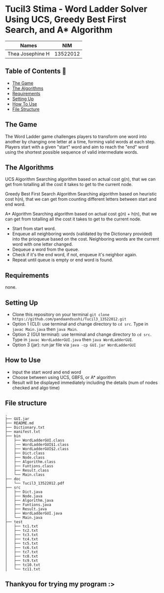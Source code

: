 # Tucil3 Stima - Word Ladder Solver Using UCS, Greedy Best First Search, and A* Algorithm

| Names                     | NIM      |
| ----------------------    |:--------:|
| Thea Josephine H          | 13522012 |

## Table of Contents 💫
* [The Game](#the-game)
* [The Algorithms](#the-algorithms)
* [Requirements](#requirements)
* [Setting Up](#setting-up)
* [How To Use](#how-to-use)
* [File Structure](#file-structure)

## The Game
The Word Ladder game challenges players to transform one word into another by changing one letter at a time, forming valid words at each step. Players start with a given "start" word and aim to reach the "end" word using the shortest possible sequence of valid intermediate words.

## The Algorithms
UCS Algorithm
Searching algorithm based on actual cost g(n), that we can get from totalling all the cost it takes to get to the current node. 

Greedy Best First Search Algorithm
Searching algorithm based on heuristic cost h(n), that we can get from counting different letters between start and end word. 

A* Algorithm
Searching algorithm based on actual cost g(n) + h(n), that we can get from totalling all the cost it takes to get to the current node. 
- Start from start word.
- Enqueue all neighboring words (validated by the Dictionary provided) into the prioqueue based on the cost. Neighboring words are the current word with one letter changed.
- Dequeue a word from the queue.
- Check if it's the end word, if not, enqueue it's neighbor again.
- Repeat until queue is empty or end word is found.

## Requirements
none.

## Setting Up
- Clone this repository on your terminal `git clone https://github.com/pandaandsushi/Tucil3_13522012.git`
- Option 1 (CLI): use terminal and change directory to `cd src`. Type in `javac Main.java` then `java Main`.
- Option 2 (GUI terminal): use terminal and change directory to `cd src`. Type in `javac WordLadderGUI.java` then `java WordLadderGUI`.
- Option 3 (jar): run jar file via `java -cp GUI.jar WordLadderGUI`

## How to Use
- Input the start word and end word
- Choose between using UCS, GBFS, or A* algorithm
- Result will be displayed immediately including the details (num of nodes checked and algo time)

## File structure
```
.
├── GUI.jar
├── README.md
├── Dictionary.txt
├── manifest.txt
├── bin
│   ├── WordLadderGUI.class
│   |── WordLadderGUI$1.class
│   ├── WordLadderGUI$2.class
│   ├── Dict.class
│   ├── Node.class
│   ├── Algorithm.class
│   ├── Funtions.class
│   ├── Result.class
│   └── Main.class
├── doc
│   └── Tucil3_13522012.pdf
├── src
│   ├── Dict.java
│   ├── Node.java
│   ├── Algorithm.java
│   ├── Funtions.java
│   ├── Result.java
│   ├── WordLadderGUI.java
│   └── Main.java
├── test
│   ├── tc1.txt
│   ├── tc2.txt
│   ├── tc3.txt
│   ├── tc4.txt
│   ├── tc5.txt
│   ├── tc6.txt
│   ├── tc7.txt
│   ├── tc8.txt
│   ├── tc9.txt
│   ├── tc10.txt
│   └── tc11.txt
```
## Thankyou for trying my program :>
